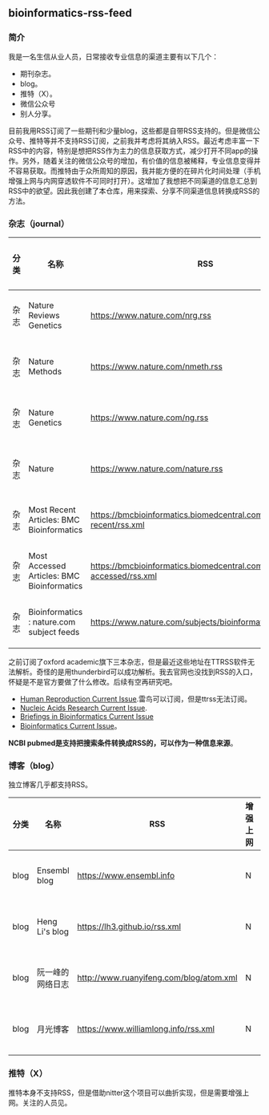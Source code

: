 ## bioinformatics-rss-feed

### 简介

我是一名生信从业人员，日常接收专业信息的渠道主要有以下几个：
- 期刊杂志。
- blog。
- 推特（X）。
- 微信公众号
- 别人分享。

目前我用RSS订阅了一些期刊和少量blog，这些都是自带RSS支持的。但是微信公众号、推特等并不支持RSS订阅，之前我并考虑将其纳入RSS。最近考虑丰富一下RSS中的内容，特别是想把RSS作为主力的信息获取方式，减少打开不同app的操作。另外，随着关注的微信公众号的增加，有价值的信息被稀释，专业信息变得并不容易获取。而推特由于众所周知的原因，我并能方便的在碎片化时间处理（手机增强上网与内网穿透软件不可同时打开）。这增加了我想把不同渠道的信息汇总到RSS中的欲望。因此我创建了本仓库，用来探索、分享不同渠道信息转换成RSS的方法。

### 杂志（journal）

分类|名称|RSS|增强上网|备注
---|---|---|---|---
杂志|Nature Reviews Genetics|https://www.nature.com/nrg.rss|N|官方支持
杂志|Nature Methods|https://www.nature.com/nmeth.rss|N|官方支持
杂志|Nature Genetics|https://www.nature.com/ng.rss|N|官方支持
杂志|Nature|https://www.nature.com/nature.rss|N|官方支持
杂志|Most Recent Articles: BMC Bioinformatics|https://bmcbioinformatics.biomedcentral.com/articles/most-recent/rss.xml|N|官方支持
杂志|Most Accessed Articles: BMC Bioinformatics|https://bmcbioinformatics.biomedcentral.com/articles/most-accessed/rss.xml|N|官方支持
杂志|Bioinformatics : nature.com subject feeds|https://www.nature.com/subjects/bioinformatics.rss|N|官方支持


之前订阅了oxford academic旗下三本杂志，但是最近这些地址在TTRSS软件无法解析。奇怪的是用thunderbird可以成功解析。我去官网也没找到RSS的入口，怀疑是不是官方要做了什么修改。后续有空再研究吧。
- [Human Reproduction Current Issue](https://academic.oup.com/rss/site_5285/3151.xml).雷鸟可以订阅，但是ttrss无法订阅。
- [Nucleic Acids Research Current Issue](https://academic.oup.com/rss/site_5127/3091.xml).
- [Briefings in Bioinformatics Current Issue](http://academic.oup.com/bib)
- [Bioinformatics Current Issue](http://academic.oup.com/bioinformatics)。

**NCBI pubmed是支持把搜索条件转换成RSS的，可以作为一种信息来源**。

### 博客（blog）

独立博客几乎都支持RSS。

分类|名称|RSS|增强上网|备注
---|---|---|---|---
blog|Ensembl blog|https://www.ensembl.info|N|官方支持
blog|Heng Li's blog|https://lh3.github.io/rss.xml|N|官方支持
blog|阮一峰的网络日志|http://www.ruanyifeng.com/blog/atom.xml|N|官方支持
blog|月光博客|https://www.williamlong.info/rss.xml|N|官方支持

### 推特（X）

推特本身不支持RSS，但是借助nitter这个项目可以曲折实现，但是需要增强上网。关注的人员见[](parts/twitters.utf-8.txt)。
